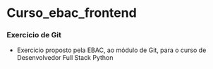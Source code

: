 # Curso_ebac_frontend

### Exercício de Git

- Exercicio proposto pela EBAC, ao módulo de Git, para o curso de Desenvolvedor Full Stack Python
